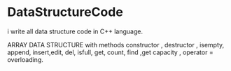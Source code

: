 # DataStructureCode
i write all data structure code in C++ language.

ARRAY DATA STRUCTURE with methods constructor , destructor , isempty, append, insert,edit, del, isfull, get, count, find ,get capacity , operator = overloading.
